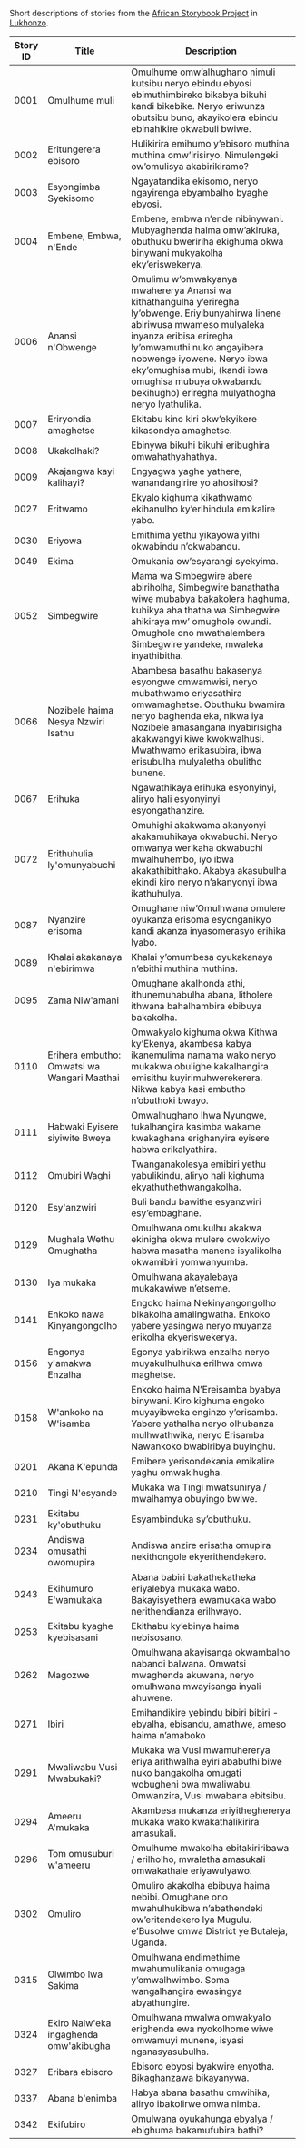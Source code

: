 Short descriptions of stories from the [African Storybook Project](http://my.africanstorybook.org) in [Lukhonzo](https://github.com/global-asp/asp-source/tree/master/koo).

Story ID | Title | Description
-------- | ----- | -----------
0001 | Omulhume muli | Omulhume omw’alhughano nimuli kutsibu neryo ebindu ebyosi ebimuthimbireko bikabya bikuhi kandi bikebike. Neryo eriwunza obutsibu buno, akayikolera ebindu ebinahikire okwabuli bwiwe.
0002 | Eritungerera ebisoro | Hulikirira emihumo y’ebisoro muthina muthina omw’irisiryo. Nimulengeki ow’omulisya akabirikiramo?
0003 | Esyongimba Syekisomo | Ngayatandika ekisomo, neryo ngayirenga ebyambalho byaghe ebyosi.
0004 | Embene, Embwa, n'Ende | Embene, embwa n’ende nibinywani. Mubyaghenda haima omw’akiruka, obuthuku bweririha ekighuma okwa binywani mukyakolha eky’eriswekerya.
0006 | Anansi n'Obwenge | Omulimu w’omwakyanya mwahererya Anansi wa kithathangulha y’eriregha ly’obwenge. Eriyibunyahirwa linene abiriwusa mwameso mulyaleka inyanza eribisa eriregha ly’omwamuthi nuko angayibera nobwenge iyowene. Neryo ibwa eky’omughisa mubi, (kandi ibwa omughisa mubuya okwabandu bekihugho) eriregha mulyathogha neryo lyathulika.
0007 | Eriryondia amaghetse | Ekitabu kino kiri okw’ekyikere kikasondya amaghetse.
0008 | Ukakolhaki? | Ebinywa bikuhi bikuhi eribughira omwahathyahathya.
0009 | Akajangwa kayi kalihayi? | Engyagwa yaghe yathere, wanandangirire yo ahosihosi?
0027 | Eritwamo | Ekyalo kighuma kikathwamo ekihanulho ky’erihindula emikalire yabo.
0030 | Eriyowa | Emithima yethu yikayowa yithi okwabindu n’okwabandu.
0049 | Ekima | Omukania ow’esyarangi syekyima.
0052 | Simbegwire | Mama wa Simbegwire abere abiriholha, Simbegwire banathatha wiwe mubabya bakakolera haghuma, kuhikya aha thatha wa Simbegwire ahikiraya mw’ omughole owundi. Omughole ono mwathalembera Simbegwire yandeke, mwaleka inyathibitha.
0066 | Nozibele haima Nesya Nzwiri Isathu | Abambesa basathu bakasenya esyongwe omwamwisi, neryo mubathwamo eriyasathira omwamaghetse. Obuthuku bwamira neryo baghenda eka, nikwa iya Nozibele amasangana inyabirisigha akakwangyi kiwe kwokwalhusi. Mwathwamo erikasubira, ibwa erisubulha mulyaletha obulitho bunene.
0067 | Erihuka | Ngawathikaya erihuka esyonyinyi, aliryo hali esyonyinyi esyongathanzire.
0072 | Erithuhulia ly'omunyabuchi | Omuhighi akakwama akanyonyi akakamuhikaya okwabuchi. Neryo omwanya werikaha okwabuchi mwalhuhembo, iyo ibwa akakathibithako. Akabya akasubulha ekindi kiro neryo n’akanyonyi ibwa ikathuhulya.
0087 | Nyanzire erisoma | Omughane niw’Omulhwana omulere oyukanza erisoma esyonganikyo kandi akanza inyasomerasyo erihika lyabo.
0089 | Khalai akakanaya n'ebirimwa | Khalai y’omumbesa oyukakanaya n’ebithi muthina muthina.
0095 | Zama Niw'amani | Omughane akalhonda athi, ithunemuhabulha abana, litholere ithwana bahalhambira ebibuya bakakolha.
0110 | Erihera embutho: Omwatsi wa Wangari Maathai | Omwakyalo kighuma okwa Kithwa ky’Ekenya, akambesa kabya ikanemulima namama wako neryo mukakwa obulighe kakalhangira emisithu kuyirimuhwerekerera. Nikwa kabya kasi embutho n’obuthoki bwayo.
0111 | Habwaki Eyisere siyiwite Bweya | Omwalhughano lhwa Nyungwe, tukalhangira kasimba wakame kwakaghana erighanyira eyisere habwa erikalyathira.
0112 | Omubiri Waghi | Twanganakolesya emibiri yethu yabulikindu, aliryo hali kighuma ekyathuthethwangakolha.
0120 | Esy'anzwiri | Buli bandu bawithe esyanzwiri esy’embaghane.
0129 | Mughala Wethu Omughatha | Omulhwana omukulhu akakwa ekinigha okwa mulere owokwiyo habwa masatha manene isyalikolha okwamibiri yomwanyumba.
0130 | Iya mukaka | Omulhwana akayalebaya mukakawiwe n’etseme.
0141 | Enkoko nawa Kinyangongolho | Engoko haima N’ekinyangongolho bikakolha amalingwatha. Enkoko yabere yasingwa neryo muyanza erikolha ekyeriswekerya.
0156 | Engonya y'amakwa Enzalha | Egonya yabirikwa enzalha neryo muyakulhulhuka erilhwa omwa maghetse.
0158 | W'ankoko na W'isamba | Enkoko haima N’Ereisamba byabya binywani. Kiro kighuma engoko muyayibweka enginzo y’erisamba. Yabere yathalha neryo olhubanza mulhwathwika, neryo Erisamba Nawankoko bwabiribya buyinghu.
0201 | Akana K'epunda | Emibere yerisondekania emikalire yaghu omwakihugha.
0210 | Tingi N'esyande | Mukaka wa Tingi mwatsunirya / mwalhamya obuyingo bwiwe.
0231 | Ekitabu ky'obuthuku | Esyambinduka sy’obuthuku.
0234 | Andiswa omusathi owomupira | Andiswa anzire erisatha omupira nekithongole ekyerithendekero.
0243 | Ekihumuro E'wamukaka | Abana babiri bakathekatheka eriyalebya mukaka wabo. Bakayisyethera ewamukaka wabo nerithendianza erilhwayo.
0253 | Ekitabu kyaghe kyebisasani | Ekithabu ky’ebinya haima nebisosano.
0262 | Magozwe | Omulhwana akayisanga okwambalho nabandi balwana. Omwatsi mwaghenda akuwana, neryo omulhwana mwayisanga inyali ahuwene.
0271 | Ibiri | Emihandikire yebindu bibiri bibiri - ebyalha, ebisandu, amathwe, ameso haima n’amaboko
0291 | Mwaliwabu Vusi Mwabukaki? | Mukaka wa Vusi mwamuhererya eriya arithwalha eyiri ababuthi biwe nuko bangakolha omugati wobugheni bwa mwaliwabu. Omwanzira, Vusi mwabana ebitsibu.
0294 | Ameeru A'mukaka | Akambesa mukanza eriyitheghererya mukaka wako kwakathalikirira amasukali.
0296 | Tom omusuburi w'ameeru | Omulhume mwakolha ebitakiriribawa / erilholho, mwaletha amasukali omwakathale eriyawulyawo.
0302 | Omuliro | Omuliro akakolha ebibuya haima nebibi. Omughane ono mwahulhukibwa n’abathendeki ow’eritendekero lya Mugulu. e’Busolwe omwa District ye Butaleja, Uganda.
0315 | Olwimbo lwa Sakima | Omulhwana endimethime mwahumulikania omugaga y’omwalhwimbo. Soma wangalhangira ewasingya abyathungire.
0324 | Ekiro Nalw'eka ingaghenda omw'akibugha | Omulhwana mwalwa omwakyalo erighenda ewa nyokolhome wiwe omwamuyi munene, isyasi nganasyasubulha.
0327 | Eribara ebisoro | Ebisoro ebyosi byakwire enyotha. Bikaghanzawa bikayanywa.
0337 | Abana b'enimba | Habya abana basathu omwihika, aliryo ibakolirwe omwa nimba.
0342 | Ekifubiro | Omulwana oyukahunga ebyalya / ebighuma bakamufubira bathi?
